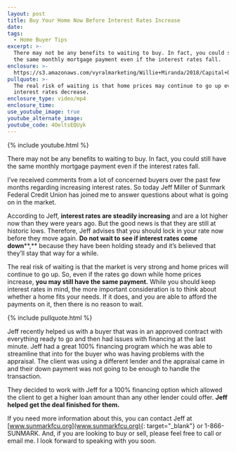 ```yaml
---
layout: post
title: Buy Your Home Now Before Interest Rates Increase
date:
tags:
  - Home Buyer Tips
excerpt: >-
  There may not be any benefits to waiting to buy. In fact, you could still have
  the same monthly mortgage payment even if the interest rates fall.
enclosure: >-
  https://s3.amazonaws.com/vyralmarketing/Willie+Miranda/2018/Capital+District+Real+Estate-+Interest+Rates.mp4
pullquote: >-
  The real risk of waiting is that home prices may continue to go up even if the
  interest rates decrease.
enclosure_type: video/mp4
enclosure_time:
use_youtube_image: true
youtube_alternate_image:
youtube_code: 4OeltsEQUyk
---
```


{% include youtube.html %}

There may not be any benefits to waiting to buy. In fact, you could still have the same monthly mortgage payment even if the interest rates fall.

I’ve received comments from a lot of concerned buyers over the past few months regarding increasing interest rates. So today Jeff Miller of Sunmark Federal Credit Union has joined me to answer questions about what is going on in the market.

According to Jeff, **interest rates are steadily increasing** and are a lot higher now than they were years ago. But the good news is that they are still at historic lows. Therefore, Jeff advises that you should lock in your rate now before they move again. **Do not wait to see if interest rates come down****,** because they have been holding steady and it’s believed that they’ll stay that way for a while.

The real risk of waiting is that the market is very strong and home prices will continue to go up. So, even if the rates go down while home prices increase, **you may still have the same payment.** While you should keep interest rates in mind, the more important consideration is to think about whether a home fits your needs. If it does, and you are able to afford the payments on it, then there is no reason to wait.

{% include pullquote.html %}

Jeff recently helped us with a buyer that was in an approved contract with everything ready to go and then had issues with financing at the last minute. Jeff had a great 100% financing program which he was able to streamline that into for the buyer who was having problems with the appraisal. The client was using a different lender and the appraisal came in and their down payment was not going to be enough to handle the transaction.

They decided to work with Jeff for a 100% financing option which allowed the client to get a higher loan amount than any other lender could offer. **Jeff helped get the deal finished for them.**

If you need more information about this, you can contact Jeff at [www.sunmarkfcu.org](www.sunmarkfcu.org){: target="_blank"} or 1-866-SUNMARK. And, if you are looking to buy or sell, please feel free to call or email me. I look forward to speaking with you soon.